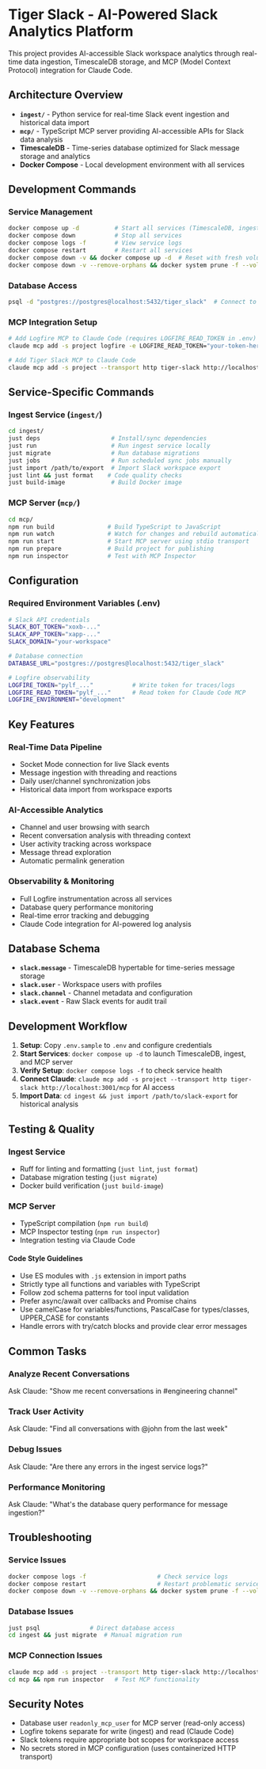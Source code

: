 # Tiger Slack - AI-Powered Slack Analytics Platform

This project provides AI-accessible Slack workspace analytics through real-time data ingestion, TimescaleDB storage, and MCP (Model Context Protocol) integration for Claude Code.

## Architecture Overview

- **`ingest/`** - Python service for real-time Slack event ingestion and historical data import
- **`mcp/`** - TypeScript MCP server providing AI-accessible APIs for Slack data analysis  
- **TimescaleDB** - Time-series database optimized for Slack message storage and analytics
- **Docker Compose** - Local development environment with all services

## Development Commands

### Service Management
```bash
docker compose up -d          # Start all services (TimescaleDB, ingest, MCP server)
docker compose down           # Stop all services  
docker compose logs -f        # View service logs
docker compose restart        # Restart all services
docker compose down -v && docker compose up -d  # Reset with fresh volumes
docker compose down -v --remove-orphans && docker system prune -f --volumes && docker compose up -d --build  # Complete rebuild (destroys all data)
```

### Database Access
```bash
psql -d "postgres://postgres@localhost:5432/tiger_slack"  # Connect to TimescaleDB via psql
```

### MCP Integration Setup
```bash
# Add Logfire MCP to Claude Code (requires LOGFIRE_READ_TOKEN in .env)
claude mcp add -s project logfire -e LOGFIRE_READ_TOKEN="your-token-here" -- uvx logfire-mcp@latest

# Add Tiger Slack MCP to Claude Code
claude mcp add -s project --transport http tiger-slack http://localhost:3001/mcp
```

## Service-Specific Commands

### Ingest Service (`ingest/`)
```bash
cd ingest/
just deps                    # Install/sync dependencies
just run                     # Run ingest service locally
just migrate                 # Run database migrations
just jobs                    # Run scheduled sync jobs manually
just import /path/to/export  # Import Slack workspace export
just lint && just format    # Code quality checks
just build-image             # Build Docker image
```

### MCP Server (`mcp/`)
```bash
cd mcp/
npm run build               # Build TypeScript to JavaScript
npm run watch               # Watch for changes and rebuild automatically
npm run start               # Start MCP server using stdio transport
npm run prepare             # Build project for publishing
npm run inspector           # Test with MCP Inspector
```

## Configuration

### Required Environment Variables (.env)
```bash
# Slack API credentials
SLACK_BOT_TOKEN="xoxb-..."
SLACK_APP_TOKEN="xapp-..."
SLACK_DOMAIN="your-workspace"

# Database connection
DATABASE_URL="postgres://postgres@localhost:5432/tiger_slack"

# Logfire observability
LOGFIRE_TOKEN="pylf_..."           # Write token for traces/logs
LOGFIRE_READ_TOKEN="pylf_..."      # Read token for Claude Code MCP
LOGFIRE_ENVIRONMENT="development"
```

## Key Features

### Real-Time Data Pipeline
- Socket Mode connection for live Slack events
- Message ingestion with threading and reactions
- Daily user/channel synchronization jobs
- Historical data import from workspace exports

### AI-Accessible Analytics
- Channel and user browsing with search
- Recent conversation analysis with threading context
- User activity tracking across workspace
- Message thread exploration
- Automatic permalink generation

### Observability & Monitoring
- Full Logfire instrumentation across all services
- Database query performance monitoring
- Real-time error tracking and debugging
- Claude Code integration for AI-powered log analysis

## Database Schema

- **`slack.message`** - TimescaleDB hypertable for time-series message storage
- **`slack.user`** - Workspace users with profiles
- **`slack.channel`** - Channel metadata and configuration
- **`slack.event`** - Raw Slack events for audit trail

## Development Workflow

1. **Setup**: Copy `.env.sample` to `.env` and configure credentials
2. **Start Services**: `docker compose up -d` to launch TimescaleDB, ingest, and MCP server
3. **Verify Setup**: `docker compose logs -f` to check service health
4. **Connect Claude**: `claude mcp add -s project --transport http tiger-slack http://localhost:3001/mcp` for AI access
5. **Import Data**: `cd ingest && just import /path/to/slack-export` for historical analysis

## Testing & Quality

### Ingest Service
- Ruff for linting and formatting (`just lint`, `just format`)
- Database migration testing (`just migrate`)
- Docker build verification (`just build-image`)

### MCP Server  
- TypeScript compilation (`npm run build`)
- MCP Inspector testing (`npm run inspector`)
- Integration testing via Claude Code

#### Code Style Guidelines
- Use ES modules with `.js` extension in import paths
- Strictly type all functions and variables with TypeScript
- Follow zod schema patterns for tool input validation
- Prefer async/await over callbacks and Promise chains
- Use camelCase for variables/functions, PascalCase for types/classes, UPPER_CASE for constants
- Handle errors with try/catch blocks and provide clear error messages

## Common Tasks

### Analyze Recent Conversations
Ask Claude: "Show me recent conversations in #engineering channel"

### Track User Activity
Ask Claude: "Find all conversations with @john from the last week"

### Debug Issues
Ask Claude: "Are there any errors in the ingest service logs?"

### Performance Monitoring
Ask Claude: "What's the database query performance for message ingestion?"

## Troubleshooting

### Service Issues
```bash
docker compose logs -f                    # Check service logs
docker compose restart                    # Restart problematic services
docker compose down -v --remove-orphans && docker system prune -f --volumes && docker compose up -d --build  # Full environment rebuild
```

### Database Issues
```bash
just psql              # Direct database access
cd ingest && just migrate  # Manual migration run
```

### MCP Connection Issues
```bash
claude mcp add -s project --transport http tiger-slack http://localhost:3001/mcp  # Re-setup MCP server
cd mcp && npm run inspector   # Test MCP functionality
```

## Security Notes

- Database user `readonly_mcp_user` for MCP server (read-only access)
- Logfire tokens separate for write (ingest) and read (Claude Code)
- Slack tokens require appropriate bot scopes for workspace access
- No secrets stored in MCP configuration (uses containerized HTTP transport)